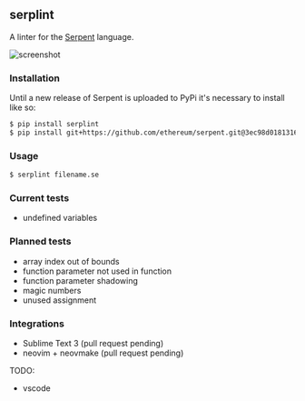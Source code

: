 ## serplint

A linter for the [Serpent](https://github.com/ethereum/serpent) language.

![screenshot](https://i.imgur.com/VXb7mtK.png)

### Installation

Until a new release of Serpent is uploaded to PyPi it's necessary to install
like so:

```sh
$ pip install serplint
$ pip install git+https://github.com/ethereum/serpent.git@3ec98d01813167cc8725a951bd384c629158af2b#egg=ethereum-serpent
```

### Usage

```sh
$ serplint filename.se
```

### Current tests

- undefined variables

### Planned tests

- array index out of bounds
- function parameter not used in function
- function parameter shadowing
- magic numbers
- unused assignment

### Integrations

- Sublime Text 3 (pull request pending)
- neovim + neovmake (pull request pending)

TODO:

- vscode
